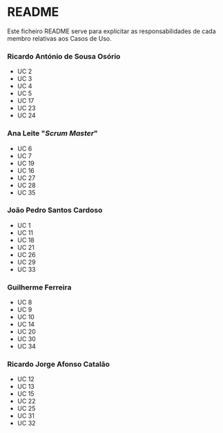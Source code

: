 # README #

Este ficheiro README serve para explicitar as responsabilidades de cada membro relativas aos Casos de Uso.

### Ricardo António de Sousa Osório ###

* UC 2
* UC 3
* UC 4
* UC 5
* UC 17
* UC 23
* UC 24

### Ana Leite "*Scrum Master*" ###

* UC 6
* UC 7
* UC 19
* UC 16
* UC 27
* UC 28
* UC 35

### João Pedro Santos Cardoso ###

* UC 1
* UC 11
* UC 18
* UC 21
* UC 26
* UC 29
* UC 33

### Guilherme Ferreira ###

* UC 8
* UC 9
* UC 10
* UC 14
* UC 20
* UC 30
* UC 34

### Ricardo Jorge Afonso Catalão ###

* UC 12
* UC 13
* UC 15
* UC 22
* UC 25
* UC 31
* UC 32